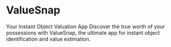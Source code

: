 # ValueSnap
Your Instant Object Valuation App Discover the true worth of your possessions with ValueSnap, the ultimate app for instant object identification and value estimation.
